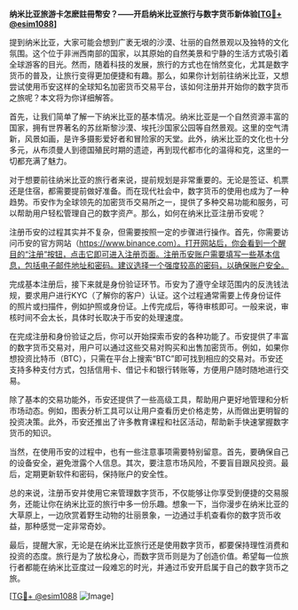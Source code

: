**纳米比亚旅游卡怎麽註冊幣安？——开启纳米比亚旅行与数字货币新体验[[TG💪+ @esim1088](https://t.me/s/esim1088)]**

提到纳米比亚，大家可能会想到广袤无垠的沙漠、壮丽的自然景观以及独特的文化氛围。这个位于非洲西南部的国家，以其原始的自然美景和宁静的生活方式吸引着全球游客的目光。然而，随着科技的发展，旅行的方式也在悄然变化，尤其是数字货币的普及，让旅行变得更加便捷和有趣。那么，如果你计划前往纳米比亚，又想尝试使用币安这样的全球知名加密货币交易平台，该如何注册并开始你的数字货币之旅呢？本文将为你详细解答。

首先，让我们简单了解一下纳米比亚的基本情况。纳米比亚是一个自然资源丰富的国家，拥有世界著名的苏丝斯黎沙漠、埃托沙国家公园等自然景观。这里的空气清新，风景如画，是许多摄影爱好者和冒险家的天堂。此外，纳米比亚的文化也十分多元，从布须曼人到德国殖民时期的遗迹，再到现代都市化的温得和克，这里的一切都充满了魅力。

对于想要前往纳米比亚的旅行者来说，提前规划是非常重要的。无论是签证、机票还是住宿，都需要提前做好准备。而在现代社会中，数字货币的使用也成为了一种趋势。币安作为全球领先的加密货币交易所之一，提供了多种交易功能和服务，可以帮助用户轻松管理自己的数字资产。那么，如何在纳米比亚注册币安呢？

注册币安的过程其实并不复杂，但需要按照一定的步骤进行操作。首先，你需要访问币安的官方网站（https://www.binance.com）。打开网站后，你会看到一个醒目的“注册”按钮，点击它即可进入注册页面。注册币安账户需要填写一些基本信息，包括电子邮件地址和密码。建议选择一个强度较高的密码，以确保账户安全。

完成基本注册后，接下来就是身份验证环节。币安为了遵守全球范围内的反洗钱法规，要求用户进行KYC（了解你的客户）认证。这个过程通常需要上传身份证件的照片或扫描件，例如护照或身份证。上传完成后，等待审核即可。一般来说，审核时间不会太长，具体时长取决于币安的处理速度。

在完成注册和身份验证之后，你可以开始探索币安的各种功能了。币安提供了丰富的数字货币交易对，用户可以通过这些交易对购买和出售加密货币。例如，如果你想投资比特币（BTC），只需在平台上搜索“BTC”即可找到相应的交易对。币安还支持多种支付方式，包括信用卡、借记卡和银行转账等，方便用户随时随地进行交易。

除了基本的交易功能外，币安还提供了一些高级工具，帮助用户更好地管理和分析市场动态。例如，图表分析工具可以让用户查看历史价格走势，从而做出更明智的投资决策。此外，币安还推出了许多教育课程和社区活动，帮助新手快速掌握数字货币的知识。

当然，在使用币安的过程中，也有一些注意事项需要特别留意。首先，要确保自己的设备安全，避免泄露个人信息。其次，要注意市场风险，不要盲目跟风投资。最后，定期更新软件和密码，保持账户的安全性。

总的来说，注册币安并使用它来管理数字货币，不仅能够让你享受到便捷的交易服务，还能让你在纳米比亚的旅行中多一份乐趣。想象一下，当你漫步在纳米比亚的大草原上，一边欣赏着野生动物的壮丽景象，一边通过手机查看你的数字货币收益，那种感觉一定非常奇妙。

最后，提醒大家，无论是在纳米比亚旅行还是使用数字货币，都要保持理性消费和投资的态度。旅行是为了放松身心，而数字货币则是为了创造价值。希望每一位旅行者都能在纳米比亚度过一段难忘的时光，并通过币安开启属于自己的数字货币之旅。

[[TG💪+ @esim1088](https://t.me/s/esim1088) ![Image](https://i.postimg.cc/4NQfJmqS/Snipaste-2025-05-13-00-14-12.png)]